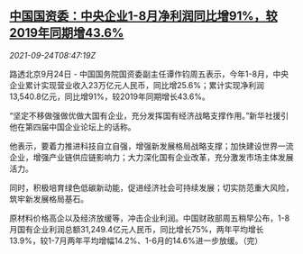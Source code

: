 <!--1632474062000-->
[中国国资委：中央企业1-8月净利润同比增91%，较2019年同期增43.6%](https://cn.reuters.com/article/china-sasac-aug-profit-0924-idCNKBS2GK0MV)
------

<div><i>2021-09-24T08:47:19Z</i></div><p>路透北京9月24日 - 中国国务院国资委副主任谭作钧周五表示，今年1-8月，中央企业累计实现营业收入23万亿元人民币，同比增25.6%；累计实现净利润13,540.8亿元，同比增91%，较2019年同期增长43.6%。</p><p>“坚定不移做强做优做大国有企业，充分发挥国有经济战略支撑作用。”新华社援引他在第四届中国企业论坛上的话称。</p><p>他表示，要着力推进科技自立自强，增强新发展格局战略支撑；加快建设世界一流企业，增强产业链供应链影响力；大力深化国有企业改革，充分激发市场主体发展活力。</p><p>同时，积极培育绿色低碳新动能，促进经济社会可持续发展；切实防范重大风险，筑牢新发展格局基石。</p><p>原材料价格高企以及经济放缓等，冲击企业利润。中国财政部周五稍早公布，1-8月国有企业利润总额31,249.4亿元人民币，同比增长75%，两年平均增长13.9%，较1-7月两年平均增幅14.2%、1-6月的14.6%进一步放缓。（完）</p>
